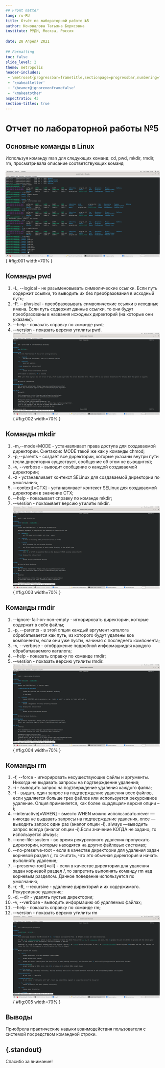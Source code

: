 ```yaml
---
## Front matter
lang: ru-RU
title: Отчёт по лабораторной работе №5
author: Коновалова Татьяна Борисовна
institute: РУДН, Москва, Россия

date: 28 Апреля 2021

## Formatting
toc: false
slide_level: 2
theme: metropolis
header-includes: 
 - \metroset{progressbar=frametitle,sectionpage=progressbar,numbering=fraction}
 - '\makeatletter'
 - '\beamer@ignorenonframefalse'
 - '\makeatother'
aspectratio: 43
section-titles: true
---
```


# Отчет по лабораторной работы №5

## Основные команды в Linux

Используя команду man для следующих команд: cd, pwd, mkdir, rmdir, rm, просматривала описание соответствующих команд

![Команды для man](image4/1.png){ #fig:001 width=70% }

## Команды pwd

1. -L, --logical - не разыменовывать символические ссылки. Если путь содержит ссылки, то выводить их без преобразования в исходный путь;
2. -P, --physical - преобразовывать символические ссылки в исходные имена. Если путь содержит данные ссылки, то они будут преобразованы в названия исходных директорий (на которые они указаны).
3. --help - показать справку по команде pwd;
4. --version - показать версию утилиты pwd.
![Команды pwd](image4/2.png){ #fig:002 width=70% }

## Команды mkdir

1. -m,--mode=MODE - устанавливает  права  доступа  для  создаваемой  директории. Синтаксис MODE такой же как у команды chmod;
2. -p,--parents - создаёт  все  директории,  которые  указаны  внутри  пути (если директория существует, сообщение об этом не выводится);
3. -v, --verbose - выводит сообщение о каждой создаваемой директории;
4. -z - устанавливает контекст  SELinux  для  создаваемой  директории  по умолчанию;
5. --context[=CTX] - устанавливает контекст  SELinux  для  создаваемой  директории  в значение CTX;
6. --help - показывает справку по команде mkdir;
7. --version - показывает версию утилиты mkdir.
![Команды mkdir](image4/3.png){ #fig:003 width=70% }

## Команды rmdir

1. --ignore-fail-on-non-empty - игнорировать директории, которые содержат в себе файлы;
2. -p, --parents - в  этой  опции  каждый  аргумент  каталога  обрабатывается  как путь, из которого будут удалены все компоненты, если они уже пусты, начиная с последнего компонента;
3. -v, --verbose - отображение    подробной    информациидля    каждого обрабатываемого каталога;
4. --help - показать справку по команде rmdir;
5. --version - показать версию утилиты rmdir.
![Команды rmdir](image4/4.png){ #fig:004 width=70% }


## Команды rm

1. -f, --force - игнорировать несуществующие файлы и аргументы. Никогда не выдавать запросы на подтверждение удаления;
2. -i - выводить запрос на подтверждение удаления каждого файла;
3. -I - выдать  один  запрос  на  подтверждение  удаления  всех  файлов, если  удаляется  больше  трех  файлов  или  используется рекурсивное   удаление.   Опция   применяется,   как   более «щадящая» версия опции –i;
4. --interactive[=WHEN] - вместо WHEN можно использовать:never — никогда  не  выдавать  запросы  на  подтверждение удаления, once — выводить запрос один раз (аналог опции -I).
always —выводить запрос всегда (аналог опции -i).Если значение КОГДА не задано, то используется always;
5. --one-file-system - во  время  рекурсивного  удаления  пропускать  директории, которые находятся на других файловых системах;
6. --no-preserve-root - если в качестве директории для удаления задан корневой раздел /, то считать, что это обычная директория и начать выполнять удаление;
7. --preserve-root[=all] - если в качестве директории для удаления задан корневой раздел /, то запретить выполнять команду rm над корневым разделом. Данное поведение используется по умолчанию;
8. -r, -R, --recursive - удаление директорий и их содержимого. Рекурсивное удаление;
9. -d, --dir - удалять пустые директории;
10. -v, --verbose - выводить информацию об удаляемых файлах;
11. --help - показать справку по команде rm;
12. --version - показать версию утилиты rm
![Команды rm](image4/5.png){ #fig:005 width=70% }


## Выводы

Приобрела практические навыки взаимодействия пользователя с системой посредством командной строки.

## {.standout}

Спасибо за внимание!
